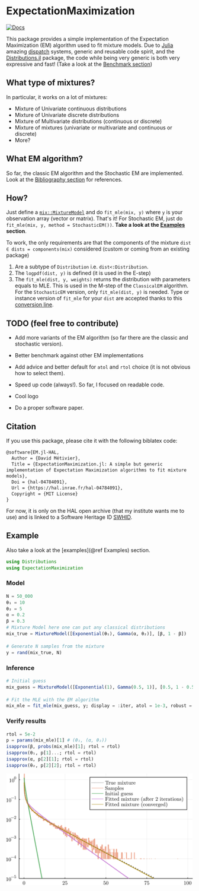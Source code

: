 # ExpectationMaximization

[![Docs](https://img.shields.io/badge/docs-dev-blue.svg)](https://dmetivie.github.io/ExpectationMaximization.jl/dev)

This package provides a simple implementation of the Expectation Maximization (EM) algorithm used to fit mixture models.
Due to [Julia](https://julialang.org/) amazing [dispatch](https://www.youtube.com/watch?v=kc9HwsxE1OY) systems, generic and reusable code spirit, and the [Distributions.jl](https://juliastats.org/Distributions.jl/stable/) package, the code while being very generic is both very expressive and fast! (Take a look at the [Benchmark section](https://dmetivie.github.io/ExpectationMaximization.jl/dev/benchmarks/))

## What type of mixtures?

In particular, it works on a lot of mixtures:

- Mixture of Univariate continuous distributions
- Mixture of Univariate discrete distributions
- Mixture of Multivariate distributions (continuous or discrete)
- Mixture of mixtures (univariate or multivariate and continuous or discrete)
- More?

## What EM algorithm?

So far, the classic EM algorithm and the Stochastic EM are implemented. Look at the [Bibliography section](https://dmetivie.github.io/ExpectationMaximization.jl/dev/biblio) for references.

## How?

Just define a [`mix::MixtureModel`](https://juliastats.org/Distributions.jl/stable/mixture/) and do `fit_mle(mix, y)` where `y` is your observation array (vector or matrix). That's it! For Stochastic EM, just do `fit_mle(mix, y, method = StochasticEM())`.
**Take a look at the [Examples](https://dmetivie.github.io/ExpectationMaximization.jl/dev/examples/#Examples) section**.

To work, the only requirements are that the components of the mixture `dist ∈ dists = components(mix)` considered (custom or coming from an existing package)

1. Are a subtype of `Distribution` i.e. `dist<:Distribution`.
2. The `logpdf(dist, y)` is defined (it is used in the E-step)
3. The `fit_mle(dist, y, weights)` returns the distribution with parameters equals to MLE. This is used in the M-step of the `ClassicalEM` algorithm. For the `StochasticEM` version, only `fit_mle(dist, y)` is needed. Type or instance version of `fit_mle` for your `dist` are accepted thanks to this [conversion line](https://github.com/dmetivie/ExpectationMaximization.jl/blob/60e833236a122cb5ef58150b1a445e2941ace5d1/src/that_should_be_in_Distributions.jl#L16).

## TODO (feel free to contribute)

- Add more variants of the EM algorithm (so far there are the classic and stochastic version).

- Better benchmark against other EM implementations

- Add advice and better default for `atol` and `rtol` choice (it is not obvious how to select them).

- Speed up code (always!). So far, I focused on readable code.

- Cool logo

- Do a proper software paper.

## Citation

If you use this package, please cite it with the following biblatex code:

```
@software{EM.jl-HAL,
  Author = {David Métivier},
  Title = {ExpectationMaximization.jl: A simple but generic implementation of Expectation Maximization algorithms to fit mixture models},
  Doi = {hal-04784091},
  Url = {https://hal.inrae.fr/hal-04784091},
  Copyright = {MIT License}
}
```

For now, it is only on the HAL open archive (that my institute wants me to use) and is linked to a Software Heritage ID [SWHID](https://archive.softwareheritage.org/browse/origin/?origin_url=https://hal.archives-ouvertes.fr/hal-04784091).

## Example

Also take a look at the [examples](@ref Examples) section.

```julia
using Distributions
using ExpectationMaximization
```

### Model

```julia
N = 50_000
θ₁ = 10
θ₂ = 5
α = 0.2
β = 0.3
# Mixture Model here one can put any classical distributions
mix_true = MixtureModel([Exponential(θ₁), Gamma(α, θ₂)], [β, 1 - β]) 

# Generate N samples from the mixture
y = rand(mix_true, N) 
```

### Inference

```julia
# Initial guess
mix_guess = MixtureModel([Exponential(1), Gamma(0.5, 1)], [0.5, 1 - 0.5])

# Fit the MLE with the EM algorithm
mix_mle = fit_mle(mix_guess, y; display = :iter, atol = 1e-3, robust = false, infos = false)
```

### Verify results

```julia
rtol = 5e-2
p = params(mix_mle)[1] # (θ₁, (α, θ₂))
isapprox(β, probs(mix_mle)[1]; rtol = rtol)
isapprox(θ₁, p[1]...; rtol = rtol)
isapprox(α, p[2][1]; rtol = rtol)
isapprox(θ₂, p[2][2]; rtol = rtol)
```

![EM_mixture_example.svg](img/EM_mixture_example.svg)

<!-- https://img.shields.io/badge/dynamic/json?url=http%3A%2F%2Fjuliapkgstats.com%2Fapi%2Fv1%2Ftotal_downloads%2Fexpectationmaximization&query=total_requests&label=Downloads -->